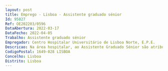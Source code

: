 ```yaml
--- 
layout: post
title: Emprego - Lisboa - Assistente graduado sénior
Id: 95027
Ref: OE202203/0596
DataAbertura: 2022-03-17
DataFecho: 2022-04-05
Trabalho: Assistente graduado sénior
Empregador: Centro Hospitalar Universitário de Lisboa Norte, E.P.E.
Descricao: Na área hospitalar, ao Assistente Graduado Sénior são atribuídas as funções de assistente e de assistente graduado, cabendo lhe ainda a) Planear, programar e avaliar o trabalho da respetiva unidade, serviço ou departamento b) Assumir a responsabilidade pelas atividades de formação e de desenvolvimento profissional contínuo dos médicos, da sua unidade, serviço ou departamento ou das atribuições de formação médica da instituição, quando designado c)Elaborar, promover ou apoiar a concretização de projetos de desenvolvimento técnico científico institucional, de qualidade e de institucional, de qualidade e de inovação, que mobilizem e envolvam o conjunto da equipa profissional em que esteja integrado d) Participar em júris de concursos para todos os graus e categorias da carreira médica.
CodigoPostal: 1649-028 LISBOA
Concelho: Lisboa
Distrito: Lisboa
--- 
```

